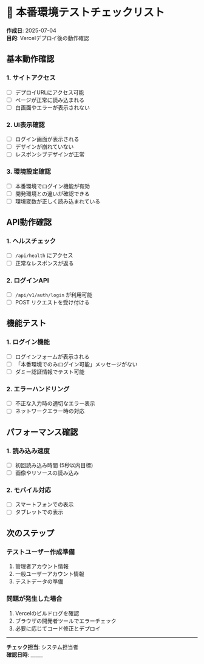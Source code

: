 # 🧪 本番環境テストチェックリスト

**作成日**: 2025-07-04  
**目的**: Vercelデプロイ後の動作確認

## 基本動作確認

### 1. サイトアクセス
- [ ] デプロイURLにアクセス可能
- [ ] ページが正常に読み込まれる
- [ ] 白画面やエラーが表示されない

### 2. UI表示確認  
- [ ] ログイン画面が表示される
- [ ] デザインが崩れていない
- [ ] レスポンシブデザインが正常

### 3. 環境設定確認
- [ ] 本番環境でログイン機能が有効
- [ ] 開発環境との違いが確認できる
- [ ] 環境変数が正しく読み込まれている

## API動作確認

### 1. ヘルスチェック
- [ ] `/api/health` にアクセス
- [ ] 正常なレスポンスが返る

### 2. ログインAPI
- [ ] `/api/v1/auth/login` が利用可能
- [ ] POST リクエストを受け付ける

## 機能テスト

### 1. ログイン機能
- [ ] ログインフォームが表示される
- [ ] 「本番環境でのみログイン可能」メッセージがない
- [ ] ダミー認証情報でテスト可能

### 2. エラーハンドリング
- [ ] 不正な入力時の適切なエラー表示
- [ ] ネットワークエラー時の対応

## パフォーマンス確認

### 1. 読み込み速度
- [ ] 初回読み込み時間 (5秒以内目標)
- [ ] 画像やリソースの読み込み

### 2. モバイル対応
- [ ] スマートフォンでの表示
- [ ] タブレットでの表示

## 次のステップ

### テストユーザー作成準備
1. 管理者アカウント情報
2. 一般ユーザーアカウント情報  
3. テストデータの準備

### 問題が発生した場合
1. Vercelのビルドログを確認
2. ブラウザの開発者ツールでエラーチェック
3. 必要に応じてコード修正とデプロイ

---
**チェック担当**: システム担当者  
**確認日時**: _____